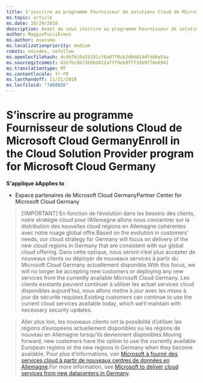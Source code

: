 ```yaml
---
title: S’inscrire au programme Fournisseur de solutions Cloud de MicrosoftCloud Germany | Espace partenaires de Microsoft Cloud Germany
ms.topic: article
ms.date: 10/29/2018
description: Avant de vous inscrire au programme Fournisseur de solutionsCloud de Microsoft Cloud Germany, prenez connaissance des conditions requises.
author: MaggiePucciEvans
ms.author: evansma
ms.localizationpriority: medium
robots: noindex, nofollow
ms.openlocfilehash: dcdb7b10a55191cf6a07f0cb2d66014dfdd6e5aa
ms.sourcegitcommit: 02e7bc8b736bbd412afff9eb9f7f39b9f74e6941
ms.translationtype: MT
ms.contentlocale: fr-FR
ms.lasthandoff: 11/21/2018
ms.locfileid: "7460926"
---
```

# <a name="enroll-in-the-cloud-solution-provider-program-for-microsoft-cloud-germany"></a><span data-ttu-id="e9a5b-103">S’inscrire au programme Fournisseur de solutions Cloud de Microsoft Cloud Germany</span><span class="sxs-lookup"><span data-stu-id="e9a5b-103">Enroll in the Cloud Solution Provider program for Microsoft Cloud Germany</span></span>

**<span data-ttu-id="e9a5b-104">S'applique à</span><span class="sxs-lookup"><span data-stu-id="e9a5b-104">Applies to</span></span>**

-  <span data-ttu-id="e9a5b-105">Espace partenaires de Microsoft Cloud Germany</span><span class="sxs-lookup"><span data-stu-id="e9a5b-105">Partner Center for Microsoft Cloud Germany</span></span>

>[!IMPORTANT] <span data-ttu-id="e9a5b-106">En fonction de l’évolution dans les besoins des clients, notre stratégie cloud pour l’Allemagne allons nous concentrer sur la distribution des nouvelles cloud régions en Allemagne cohérentes avec notre nuage global offre.</span><span class="sxs-lookup"><span data-stu-id="e9a5b-106">Based on the evolution in customers’ needs, our cloud strategy for Germany will focus on delivery of the new cloud regions in Germany that are consistent with our global cloud offering.</span></span> <span data-ttu-id="e9a5b-107">Dans cette optique, nous seront n’est plus accepter de nouveaux clients ou déployer de nouveaux services à partir du Microsoft Cloud Germany actuellement disponible.</span><span class="sxs-lookup"><span data-stu-id="e9a5b-107">With this focus, we will no longer be accepting new customers or deploying any new services from the currently available Microsoft Cloud Germany.</span></span> <span data-ttu-id="e9a5b-108">Les clients existants peuvent continuer à utiliser les actuel services cloud disponibles aujourd'hui, nous allons mettre à jour avec les mises à jour de sécurité requises.</span><span class="sxs-lookup"><span data-stu-id="e9a5b-108">Existing customers can continue to use the current cloud services available today, which we’ll maintain with necessary security updates.</span></span>

><span data-ttu-id="e9a5b-109">Aller plus loin, les nouveaux clients ont la possibilité d’utiliser les régions d’européens actuellement disponibles ou les régions de nouveau en Allemagne lorsqu’ils deviennent disponibles.</span><span class="sxs-lookup"><span data-stu-id="e9a5b-109">Moving forward, new customers have the option to use the currently available European regions or the new regions in Germany when they become available.</span></span> <span data-ttu-id="e9a5b-110">Pour plus d’informations, voir [Microsoft à fournir des services cloud à partir de nouveaux centres de données en Allemagne](https://news.microsoft.com/europe/2018/08/31/microsoft-to-deliver-cloud-services-from-new-datacentres-in-germany-in-2019-to-meet-evolving-customer-needs/).</span><span class="sxs-lookup"><span data-stu-id="e9a5b-110">For more information, see [Microsoft to deliver cloud services from new datacenters in Germany](https://news.microsoft.com/europe/2018/08/31/microsoft-to-deliver-cloud-services-from-new-datacentres-in-germany-in-2019-to-meet-evolving-customer-needs/).</span></span>